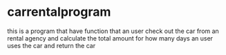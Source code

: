 # carrentalprogram
this is a program that have function that an user check out the car from an rental agency and calculate the total amount for how many days an user uses the car and return the car 

